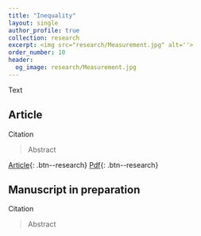 ```yaml
---
title: "Inequality"
layout: single
author_profile: true
collection: research
excerpt: <img src="research/Measurement.jpg" alt=''>
order_number: 10
header: 
  og_image: research/Measurement.jpg
---
```


Text

## Article

Citation

> Abstract

[Article](https://doi.org/xxxxx){: .btn--research} [Pdf](/files/pdf/research/xxx.pdf){: .btn--research}

## Manuscript in preparation

Citation

> Abstract
